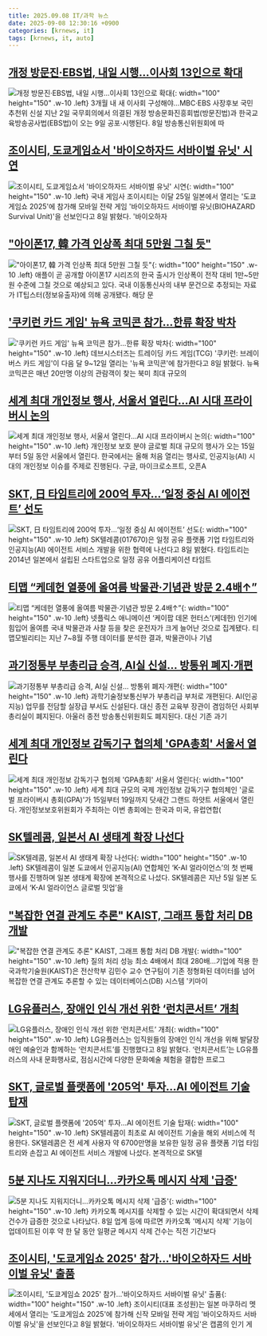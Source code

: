 ```yaml
---
title: 2025.09.08 IT/과학 뉴스
date: 2025-09-08 12:30:16 +0900
categories: [krnews, it]
tags: [krnews, it, auto]
---
```

## [개정 방문진·EBS법, 내일 시행…이사회 13인으로 확대](https://n.news.naver.com/mnews/article/001/0015611877)

![개정 방문진·EBS법, 내일 시행…이사회 13인으로 확대](https://mimgnews.pstatic.net/image/origin/001/2025/09/08/15611877.jpg?type=nf220_150){: width="100" height="150" .w-10 .left}
3개월 내 새 이사회 구성해야…MBC·EBS 사장후보 국민추천위 신설 지난 2일 국무회의에서 의결된 개정 방송문화진흥회법(방문진법)과 한국교육방송공사법(EBS법)이 오는 9일 공포·시행된다. 8일 방송통신위원회에 따

## [조이시티, 도쿄게임쇼서 '바이오하자드 서바이벌 유닛' 시연](https://n.news.naver.com/mnews/article/001/0015611280)

![조이시티, 도쿄게임쇼서 '바이오하자드 서바이벌 유닛' 시연](https://mimgnews.pstatic.net/image/origin/001/2025/09/08/15611280.jpg?type=nf220_150){: width="100" height="150" .w-10 .left}
국내 게임사 조이시티는 이달 25일 일본에서 열리는 '도쿄게임쇼 2025'에 참가해 모바일 전략 게임 '바이오하자드 서바이벌 유닛(BIOHAZARD Survival Unit)'을 선보인다고 8일 밝혔다. '바이오하자

## ["아이폰17, 韓 가격 인상폭 최대 5만원 그칠 듯"](https://n.news.naver.com/mnews/article/003/0013467348)

!["아이폰17, 韓 가격 인상폭 최대 5만원 그칠 듯"](https://mimgnews.pstatic.net/image/origin/003/2025/09/08/13467348.jpg?type=nf220_150){: width="100" height="150" .w-10 .left}
애플이 곧 공개할 아이폰17 시리즈의 한국 출시가 인상폭이 전작 대비 1만~5만원 수준에 그칠 것으로 예상되고 있다. 국내 이동통신사의 내부 문건으로 추정되는 자료가 IT팁스터(정보유출자)에 의해 공개됐다. 해당 문

## ['쿠키런 카드 게임' 뉴욕 코믹콘 참가…한류 확장 박차](https://n.news.naver.com/mnews/article/277/0005648433)

!['쿠키런 카드 게임' 뉴욕 코믹콘 참가…한류 확장 박차](https://mimgnews.pstatic.net/image/origin/277/2025/09/08/5648433.jpg?type=nf220_150){: width="100" height="150" .w-10 .left}
데브시스터즈는 트레이딩 카드 게임(TCG) '쿠키런: 브레이버스 카드 게임'이 다음 달 9~12일 열리는 '뉴욕 코믹콘'에 참가한다고 8일 밝혔다. 뉴욕 코믹콘은 매년 20만명 이상의 관람객이 찾는 북미 최대 규모의

## [세계 최대 개인정보 행사, 서울서 열린다…AI 시대 프라이버시 논의](https://n.news.naver.com/mnews/article/277/0005648009)

![세계 최대 개인정보 행사, 서울서 열린다…AI 시대 프라이버시 논의](https://mimgnews.pstatic.net/image/origin/277/2025/09/07/5648009.jpg?type=nf220_150){: width="100" height="150" .w-10 .left}
개인정보 보호 분야 글로벌 최대 규모의 행사가 오는 15일부터 5일 동안 서울에서 열린다. 한국에서는 올해 처음 열리는 행사로, 인공지능(AI) 시대의 개인정보 이슈를 주제로 진행된다. 구글, 마이크로소프트, 오픈A

## [SKT, 日 타임트리에 200억 투자…‘일정 중심 AI 에이전트’ 선도](https://n.news.naver.com/mnews/article/011/0004530306)

![SKT, 日 타임트리에 200억 투자…‘일정 중심 AI 에이전트’ 선도](https://mimgnews.pstatic.net/image/origin/011/2025/09/08/4530306.jpg?type=nf220_150){: width="100" height="150" .w-10 .left}
SK텔레콤(017670)은 일정 공유 플랫폼 기업 타임트리와 인공지능(AI) 에이전트 서비스 개발을 위한 협력에 나선다고 8일 밝혔다. 타임트리는 2014년 일본에서 설립된 스타트업으로 일정 공유 어플리케이션 타임트

## [티맵 “케데헌 열풍에 올여름 박물관·기념관 방문 2.4배↑”](https://n.news.naver.com/mnews/article/028/0002765190)

![티맵 “케데헌 열풍에 올여름 박물관·기념관 방문 2.4배↑”](https://mimgnews.pstatic.net/image/origin/028/2025/09/08/2765190.jpg?type=nf220_150){: width="100" height="150" .w-10 .left}
넷플릭스 애니메이션 ‘케이팝 데몬 헌터스’(케데헌) 인기에 힘입어 올여름 국내 박물관과 사찰 등을 찾은 운전자가 크게 늘어난 것으로 집계됐다. 티맵모빌리티는 지난 7~8월 주행 데이터를 분석한 결과, 박물관이나 기념

## [과기정통부 부총리급 승격, AI실 신설... 방통위 폐지·개편](https://n.news.naver.com/mnews/article/008/0005246723)

![과기정통부 부총리급 승격, AI실 신설... 방통위 폐지·개편](https://mimgnews.pstatic.net/image/origin/008/2025/09/07/5246723.jpg?type=nf220_150){: width="100" height="150" .w-10 .left}
과학기술정보통신부가 부총리급 부처로 개편된다. AI(인공지능) 업무를 전담할 실장급 부서도 신설된다. 대신 종전 교육부 장관이 겸임하던 사회부총리실이 폐지된다. 아울러 종전 방송통신위원회도 폐지된다. 대신 기존 과기

## [세계 최대 개인정보 감독기구 협의체 'GPA총회' 서울서 열린다](https://n.news.naver.com/mnews/article/079/0004063401)

![세계 최대 개인정보 감독기구 협의체 'GPA총회' 서울서 열린다](https://mimgnews.pstatic.net/image/origin/079/2025/09/07/4063401.jpg?type=nf220_150){: width="100" height="150" .w-10 .left}
세계 최대 규모의 국제 개인정보 감독기구 협의체인 '글로벌 프라이버시 총회(GPA)'가 15일부터 19일까지 닷새간 그랜드 하얏트 서울에서 열린다. 개인정보보호위원회가 주최하는 이번 총회에는 한국과 미국, 유럽연합(

## [SK텔레콤, 일본서 AI 생태계 확장 나선다](https://n.news.naver.com/mnews/article/011/0004530004)

![SK텔레콤, 일본서 AI 생태계 확장 나선다](https://mimgnews.pstatic.net/image/origin/011/2025/09/07/4530004.jpg?type=nf220_150){: width="100" height="150" .w-10 .left}
SK텔레콤이 일본 도쿄에서 인공지능(AI) 연합체인 ‘K-AI 얼라이언스’의 첫 번째 행사를 진행하며 일본 생태계 확장에 본격적으로 나섰다. SK텔레콤은 지난 5일 일본 도쿄에서 ‘K-AI 얼라이언스 글로벌 밋업’을

## ["복잡한 연결 관계도 추론" KAIST, 그래프 통합 처리 DB 개발](https://n.news.naver.com/mnews/article/001/0015611314)

!["복잡한 연결 관계도 추론" KAIST, 그래프 통합 처리 DB 개발](https://mimgnews.pstatic.net/image/origin/001/2025/09/08/15611314.jpg?type=nf220_150){: width="100" height="150" .w-10 .left}
질의 처리 성능 최소 4배에서 최대 280배…기업에 적용 한국과학기술원(KAIST)은 전산학부 김민수 교수 연구팀이 기존 정형화된 데이터를 넘어 복잡한 연결 관계도 추론할 수 있는 데이터베이스(DB) 시스템 '키마이

## [LG유플러스, 장애인 인식 개선 위한 ‘런치콘서트’ 개최](https://n.news.naver.com/mnews/article/029/0002980767)

![LG유플러스, 장애인 인식 개선 위한 ‘런치콘서트’ 개최](https://mimgnews.pstatic.net/image/origin/029/2025/09/08/2980767.jpg?type=nf220_150){: width="100" height="150" .w-10 .left}
LG유플러스는 임직원들의 장애인 인식 개선을 위해 발달장애인 예술인과 함께하는 ‘런치콘서트’를 진행했다고 8일 밝혔다. ‘런치콘서트’는 LG유플러스의 사내 문화행사로, 점심시간에 다양한 문화예술 체험을 결합한 프로그

## [SKT, 글로벌 플랫폼에 '205억' 투자…AI 에이전트 기술 탑재](https://n.news.naver.com/mnews/article/015/0005181735)

![SKT, 글로벌 플랫폼에 '205억' 투자…AI 에이전트 기술 탑재](https://mimgnews.pstatic.net/image/origin/015/2025/09/08/5181735.jpg?type=nf220_150){: width="100" height="150" .w-10 .left}
SK텔레콤이 최초로 AI 에이전트 기술을 해외 서비스에 적용한다. SK텔레콤은 전 세계 사용자 약 6700만명을 보유한 일정 공유 플랫폼 기업 타임트리와 손잡고 AI 에이전트 서비스 개발에 나섰다. 본격적으로 SK텔

## [5분 지나도 지워지더니…카카오톡 메시지 삭제 '급증'](https://n.news.naver.com/mnews/article/015/0005181630)

![5분 지나도 지워지더니…카카오톡 메시지 삭제 '급증'](https://mimgnews.pstatic.net/image/origin/015/2025/09/08/5181630.jpg?type=nf220_150){: width="100" height="150" .w-10 .left}
카카오톡 메시지를 삭제할 수 있는 시간이 확대되면서 삭제건수가 급증한 것으로 나타났다. 8일 업계 등에 따르면 카카오톡 '메시지 삭제' 기능이 업데이트된 이후 약 한 달 동안 일평균 메시지 삭제 건수는 직전 기간보다

## [조이시티, '도쿄게임쇼 2025' 참가…'바이오하자드 서바이벌 유닛' 출품](https://n.news.naver.com/mnews/article/092/0002389422)

![조이시티, '도쿄게임쇼 2025' 참가…'바이오하자드 서바이벌 유닛' 출품](https://mimgnews.pstatic.net/image/origin/092/2025/09/08/2389422.jpg?type=nf220_150){: width="100" height="150" .w-10 .left}
조이시티(대표 조성원)는 일본 마쿠하리 멧세에서 열리는 '도쿄게임쇼 2025'에 참가해 신작 모바일 전략 게임 '바이오하자드 서바이벌 유닛'을 선보인다고 8일 밝혔다. '바이오하자드 서바이벌 유닛'은 캡콤의 인기 게

